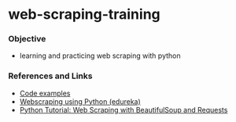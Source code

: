 # web-scraping-training

### Objective
- learning and practicing web scraping with python

### References and Links
- [Code examples](https://github.com/REMitchell/python-scraping)
- [Webscraping using Python (edureka)](https://www.youtube.com/watch?v=mKxFfjNyj3c)
- [Python Tutorial: Web Scraping with BeautifulSoup and Requests](https://www.youtube.com/watch?v=ng2o98k983k)

